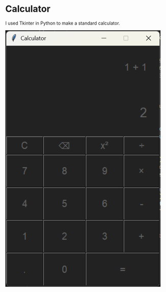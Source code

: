 # Calculator
I used Tkinter in Python to make a standard calculator.

![Project Image](Calculator.png)
